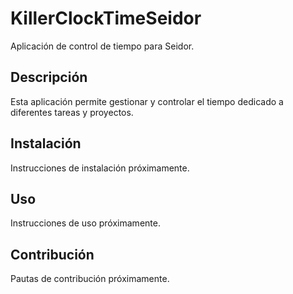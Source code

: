 # KillerClockTimeSeidor

Aplicación de control de tiempo para Seidor.

## Descripción

Esta aplicación permite gestionar y controlar el tiempo dedicado a diferentes tareas y proyectos.

## Instalación

Instrucciones de instalación próximamente.

## Uso

Instrucciones de uso próximamente.

## Contribución

Pautas de contribución próximamente.
